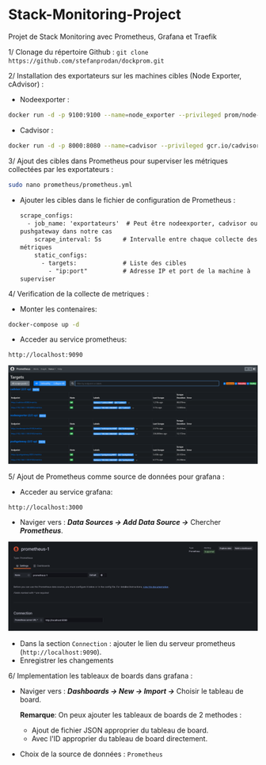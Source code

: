 # Stack-Monitoring-Project
Projet de Stack Monitoring avec Prometheus, Grafana et Traefik

1/ Clonage du répertoire Github :
 ``` git clone https://github.com/stefanprodan/dockprom.git ```

2/ Installation des exportateurs sur les machines cibles (Node Exporter, cAdvisor) :
  - Nodeexporter :
```bash
docker run -d -p 9100:9100 --name=node_exporter --privileged prom/node-exporter
```
  -  Cadvisor :
```bash
docker run -d -p 8000:8080 --name=cadvisor --privileged gcr.io/cadvisor/cadvisor
```
3/ Ajout des cibles dans Prometheus pour superviser les métriques collectées par les exportateurs :
```bash
sudo nano prometheus/prometheus.yml
```
- Ajouter les cibles dans le fichier de configuration de Prometheus :
  ```
  scrape_configs:
    - job_name: 'exportateurs'  # Peut être nodeexporter, cadvisor ou pushgateway dans notre cas
      scrape_interval: 5s      # Intervalle entre chaque collecte des métriques
      static_configs:
        - targets:             # Liste des cibles
          - "ip:port"          # Adresse IP et port de la machine à superviser
  ```
4/ Verification de la collecte de metriques :
  - Monter les contenaires:
  ```bash
  docker-compose up -d
  ```
  - Acceder au service prometheus:
  ```
  http://localhost:9090
  ```
  <div align="center">
  <img src="prometheus.png" alt="Prometheus Targets">
  </div>
  
5/ Ajout de Prometheus comme source de données pour grafana :
  - Acceder au service grafana:
  ```
  http://localhost:3000
  ```
  - Naviger vers : ***Data Sources → Add Data Source →*** Chercher ***Prometheus***.
  <div align="center">
  <img src="Ajouter Prometheus.png" alt="Ajouter Prometheus">
  </div>
  
  - Dans la section `Connection` : ajouter le lien du serveur prometheus (`http://localhost:9090`).
  - Enregistrer les changements

6/ Implementation les tableaux de boards dans grafana :
  - Naviger vers : ***Dashboards → New → Import →*** Choisir le tableau de board.
    
     ****Remarque****: On peux ajouter les tableaux de boards de 2 methodes :
     
     - Ajout de fichier JSON approprier du tableau de board.
     - Avec l'ID approprier du tableau de board directement.
  - Choix de la source de données : `Prometheus`
    
   
    
